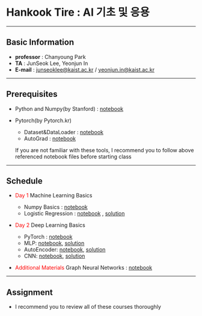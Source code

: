 # Hankook Tire :  AI 기초 및 응용

---
## Basic Information
- **professor** : Chanyoung Park
- **TA** : JunSeok Lee, Yeonjun In
- **E-mail** : junseoklee@kaist.ac.kr / yeonjun.in@kaist.ac.kr

---
## Prerequisites
- Python and Numpy(by Stanford) : [notebook](https://colab.research.google.com/drive/16oppY6u8q3b1z22r__lEYD9UIsxLv9qz)
- Pytorch(by Pytorch.kr)
  - Dataset&DataLoader : [notebook](https://colab.research.google.com/drive/16lap5mgvpVfphmZS0p8scWEkE9ngpMAF)
  - AutoGrad : [notebook](https://colab.research.google.com/drive/1rekcI5kg_S4c_N2yJBeX_AdJNzqDDvAf)


  If you are not familiar with these tools, I recommend you to follow above referenced notebook files before starting class

---
## Schedule
- <font color='red'>Day 1</font> Machine Learning Basics
  - Numpy Basics : [notebook](https://colab.research.google.com/drive/1sDridnNBziWN-F8SVm1YSMTymWEqn3EN?usp=sharing)
  - Logistic Regression : [notebook](https://colab.research.google.com/drive/1GKkgsSCdg1dtznMmGBKIy1lGFKDWGaT3?usp=share_link) , [solution](https://colab.research.google.com/drive/1uzclfyqqGMYVBle5dEepYsCHubM2hSoi?usp=sharing)
 



- <font color='red'>Day 2</font> Deep Learning Basics
    - PyTorch : [notebook](https://colab.research.google.com/drive/1Hwonr-xXEWkGelClVstEuOffP_HLzTqG?usp=sharing)
    - MLP: [notebook](https://colab.research.google.com/drive/1OltUpM02FyQqCdkeeiw9UTdqLTuSEu7j?usp=sharing), [solution](https://colab.research.google.com/drive/14b0f0eNsrbOMdm_A1FPe-cO1gKgViBXC?usp=sharing)
    - AutoEncoder: [notebook](https://colab.research.google.com/drive/1Q0A-7o32eeIawpOC7Q87Sg1v-ZjLQ048?usp=sharing), [solution](https://colab.research.google.com/drive/1ckXAhRe_ljkbUlk9SD_LTfc_gpsSqB5C?usp=sharing)
    - CNN: [notebook](https://colab.research.google.com/drive/1agw5NTPBQ3VGpalJZlcitlC8uEpP7JZh?usp=sharing), [solution](https://colab.research.google.com/drive/1olWYksR8oCbsDy_BDOJDhT_0Lr3AIoqQ?usp=sharing)

- <font color='red'>Additional Materials </font> Graph Neural Networks : [notebook](https://colab.research.google.com/drive/1Wyg6ubNGDR0DOUkdJ8dxas4Hj5A8qqyE?usp=sharing)

---
## Assignment
- I recommend you to review all of these courses thoroughly
